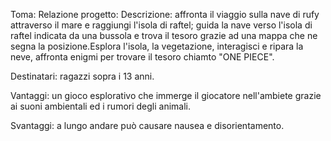Toma:
Relazione progetto:
Descrizione: affronta il viaggio sulla nave di rufy attraverso il mare e raggiungi l'isola di raftel; guida la nave verso l'isola di raftel indicata da una bussola e trova il tesoro grazie ad una mappa che ne segna la posizione.Esplora l'isola, la vegetazione, interagisci e ripara la neve, affronta enigmi per trovare il tesoro chiamto "ONE PIECE".

Destinatari: ragazzi sopra i 13 anni.

Vantaggi: un gioco esplorativo che immerge il giocatore nell'ambiete grazie ai suoni ambientali ed i rumori degli animali.

Svantaggi: a lungo andare può causare nausea e disorientamento.
